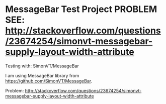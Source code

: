 MessageBar Test Project PROBLEM SEE: http://stackoverflow.com/questions/23674254/simonvt-messagebar-supply-layout-width-attribute
=================================================================================================================================

Testing with: SimonVT/MessageBar

I am using MessageBar library from https://github.com/SimonVT/MessageBar.


Problem: http://stackoverflow.com/questions/23674254/simonvt-messagebar-supply-layout-width-attribute

